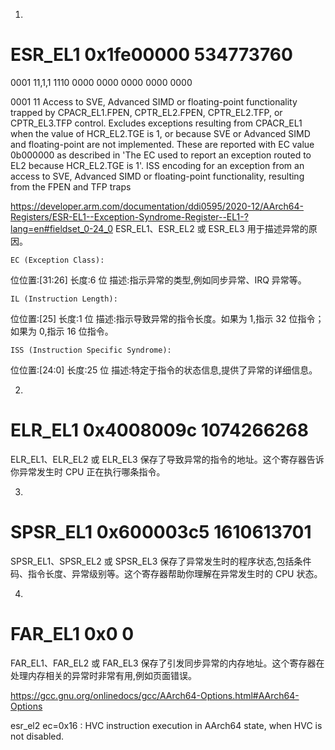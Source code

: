 
1)
# ESR_EL1        0x1fe00000          534773760
0001 11,1,1 1110 0000 0000 0000 0000 0000

0001 11
Access to SVE, Advanced SIMD or floating-point functionality trapped by CPACR_EL1.FPEN, CPTR_EL2.FPEN, CPTR_EL2.TFP, or CPTR_EL3.TFP control.
Excludes exceptions resulting from CPACR_EL1 when the value of HCR_EL2.TGE is 1, or because SVE or Advanced SIMD and floating-point are not implemented. 
These are reported with EC value 0b000000 as described in 'The EC used to report an exception routed to EL2 because HCR_EL2.TGE is 1'.
ISS encoding for an exception from an access to SVE, Advanced SIMD or floating-point functionality, resulting from the FPEN and TFP traps



https://developer.arm.com/documentation/ddi0595/2020-12/AArch64-Registers/ESR-EL1--Exception-Syndrome-Register--EL1-?lang=en#fieldset_0-24_0
ESR_EL1、ESR_EL2 或 ESR_EL3 用于描述异常的原因。

    EC (Exception Class):
位位置:[31:26]
长度:6 位
描述:指示异常的类型,例如同步异常、IRQ 异常等。

    IL (Instruction Length):
位位置:[25]
长度:1 位
描述:指示导致异常的指令长度。如果为 1,指示 32 位指令；如果为 0,指示 16 位指令。

    ISS (Instruction Specific Syndrome):
位位置:[24:0]
长度:25 位
描述:特定于指令的状态信息,提供了异常的详细信息。

2)
# ELR_EL1        0x4008009c          1074266268
ELR_EL1、ELR_EL2 或 ELR_EL3 保存了导致异常的指令的地址。这个寄存器告诉你异常发生时 CPU 正在执行哪条指令。


3)
# SPSR_EL1       0x600003c5          1610613701
SPSR_EL1、SPSR_EL2 或 SPSR_EL3 保存了异常发生时的程序状态,包括条件码、指令长度、异常级别等。这个寄存器帮助你理解在异常发生时的 CPU 状态。


4)
# FAR_EL1        0x0                 0
FAR_EL1、FAR_EL2 或 FAR_EL3 保存了引发同步异常的内存地址。这个寄存器在处理内存相关的异常时非常有用,例如页面错误。





https://gcc.gnu.org/onlinedocs/gcc/AArch64-Options.html#AArch64-Options




esr_el2 ec=0x16 : HVC instruction execution in AArch64 state, when HVC is not disabled.